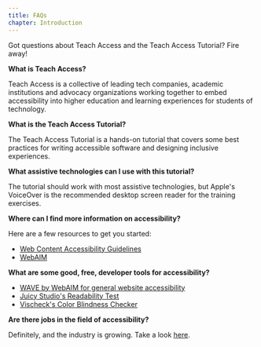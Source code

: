```yaml
---
title: FAQs
chapter: Introduction
---
```

Got questions about Teach Access and the Teach Access Tutorial? Fire away!

**What is Teach Access?**

Teach Access is a collective of leading tech companies, academic institutions and advocacy organizations working together to embed accessibility into higher education and learning experiences for students of technology.

**What is the Teach Access Tutorial?**

The Teach Access Tutorial is a hands-on tutorial that covers some best practices for writing accessible software and designing inclusive experiences.

**What assistive technologies can I use with this tutorial?**

The tutorial should work with most assistive technologies, but Apple's VoiceOver is the recommended desktop screen reader for the training exercises.

**Where can I find more information on accessibility?**

Here are a few resources to get you started:
- [Web Content Accessibility Guidelines](https://www.w3.org/WAI/intro/wcag)
- [WebAIM](http://webaim.org/)

**What are some good, free, developer tools for accessibility?**

- [WAVE by WebAIM for general website accessibility](http://wave.webaim.org/)
- [Juicy Studio's Readability Test](http://juicystudio.com/services/readability.php)
- [Vischeck's Color Blindness Checker](http://www.vischeck.com/)

**Are there jobs in the field of accessibility?**

Definitely, and the industry is growing. Take a look [here](https://twitter.com/a11yjobs).
